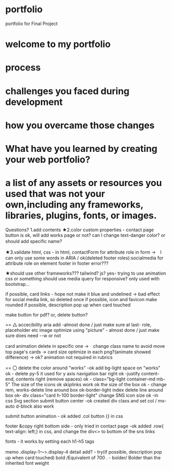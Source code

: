 # portfolio
portfolio for Final Project

# welcome to my portfolio

# process 

# challenges you faced during development
# how you overcame those changes

# What have you learned by creating your web portfolio? 

# a list of any assets or resources you used that was not your own,including any frameworks, libraries, plugins, fonts, or images. 


Questions?
1.add contents
★2.color custom properties - contact page button is ok, will add works page or not? can I change text-danger color? or should add specific name? 　

★3.validate html, css -  in html, contactForm for attribute role in form →　I can only use some words in ARIA /  ok(deleted footer roles):socialmedia for attribute role on element footer in footer error??? 

★should use other frameworks??? tailwind? js? yes- trying to use animation css or something
should use media query for responsive? only used with bootstrap...

if possible, card links - hope not make it blue and undelined  → bad effect for social media link, so deleted once
if possible, icon and favicon make rounded
if possible, description pop up when card touched

make button for pdf? or, delete button?

==
△
accecibility aria add -almost done / just make sure at last- role, placeholder etc
image optimize using "picture" - almost done / just make sure does need --w or not 

card animation delete in specific one →　change class name to avoid move top page's cards
→ card size optimize in each png?(animate showed difference)  → ok? animation not required in rubrics


==
〇
delete the color around "works" -ok add bg-light
space on "works" ok - delete py-5 it used for y axis
navigation bar right ok -justify content-end, contents right (remove spaces) ok - class="bg-light container-md mb-5"
The size of the icons ok
skiplinks work ok
the size of the box ok - change rem, 
works-delete line around box ok-border-light
index delete line around box ok- div class="card h-100 border-light"
change SNS icon size ok -in css Svg section
submit button center -ok  created div class and set col / mx-auto d-block also work

submit button animation - ok added  .col button {} in css

footer &copy right bottom side - only tried in contact page -ok  added .row{ text-align: left;} in css, and change the div<> to bottom of the sns links

fonts - it works by setting each h1-h5 tags

memo
.display-1～>.display-4 
detail add? - try(if possible, description pop up when card touched)
bold /Equivalent of 700 . - bolder/ Bolder than the inherited font weight